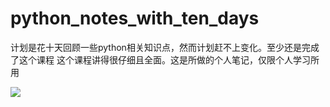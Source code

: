 # python_notes_with_ten_days
计划是花十天回顾一些python相关知识点，然而计划赶不上变化。至少还是完成了这个课程
这个课程讲得很仔细且全面。这是所做的个人笔记，仅限个人学习所用

![](https://github.com/JackKoLing/python_notes_with_ten_days/blob/master/python%E7%AC%94%E8%AE%B0.png)
